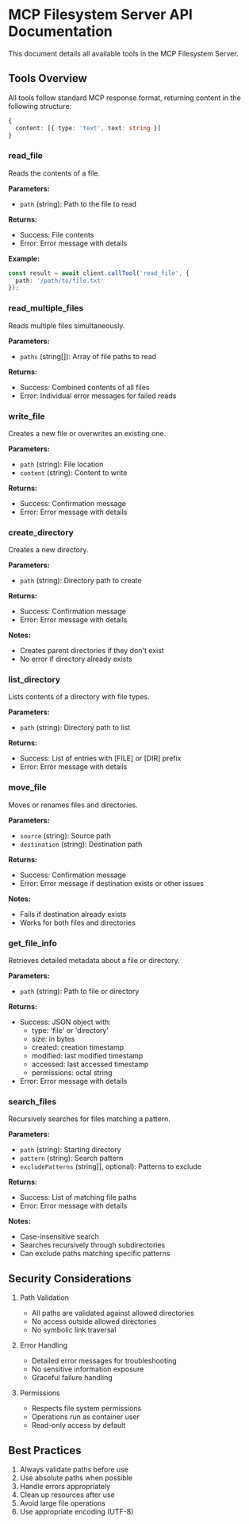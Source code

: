 # MCP Filesystem Server API Documentation

This document details all available tools in the MCP Filesystem Server.

## Tools Overview

All tools follow standard MCP response format, returning content in the following structure:
```typescript
{
  content: [{ type: 'text', text: string }]
}
```

### read_file

Reads the contents of a file.

**Parameters:**
- `path` (string): Path to the file to read

**Returns:**
- Success: File contents
- Error: Error message with details

**Example:**
```typescript
const result = await client.callTool('read_file', {
  path: '/path/to/file.txt'
});
```

### read_multiple_files

Reads multiple files simultaneously.

**Parameters:**
- `paths` (string[]): Array of file paths to read

**Returns:**
- Success: Combined contents of all files
- Error: Individual error messages for failed reads

### write_file

Creates a new file or overwrites an existing one.

**Parameters:**
- `path` (string): File location
- `content` (string): Content to write

**Returns:**
- Success: Confirmation message
- Error: Error message with details

### create_directory

Creates a new directory.

**Parameters:**
- `path` (string): Directory path to create

**Returns:**
- Success: Confirmation message
- Error: Error message with details

**Notes:**
- Creates parent directories if they don't exist
- No error if directory already exists

### list_directory

Lists contents of a directory with file types.

**Parameters:**
- `path` (string): Directory path to list

**Returns:**
- Success: List of entries with [FILE] or [DIR] prefix
- Error: Error message with details

### move_file

Moves or renames files and directories.

**Parameters:**
- `source` (string): Source path
- `destination` (string): Destination path

**Returns:**
- Success: Confirmation message
- Error: Error message if destination exists or other issues

**Notes:**
- Fails if destination already exists
- Works for both files and directories

### get_file_info

Retrieves detailed metadata about a file or directory.

**Parameters:**
- `path` (string): Path to file or directory

**Returns:**
- Success: JSON object with:
  - type: 'file' or 'directory'
  - size: in bytes
  - created: creation timestamp
  - modified: last modified timestamp
  - accessed: last accessed timestamp
  - permissions: octal string
- Error: Error message with details

### search_files

Recursively searches for files matching a pattern.

**Parameters:**
- `path` (string): Starting directory
- `pattern` (string): Search pattern
- `excludePatterns` (string[], optional): Patterns to exclude

**Returns:**
- Success: List of matching file paths
- Error: Error message with details

**Notes:**
- Case-insensitive search
- Searches recursively through subdirectories
- Can exclude paths matching specific patterns

## Security Considerations

1. Path Validation
   - All paths are validated against allowed directories
   - No access outside allowed directories
   - No symbolic link traversal

2. Error Handling
   - Detailed error messages for troubleshooting
   - No sensitive information exposure
   - Graceful failure handling

3. Permissions
   - Respects file system permissions
   - Operations run as container user
   - Read-only access by default

## Best Practices

1. Always validate paths before use
2. Use absolute paths when possible
3. Handle errors appropriately
4. Clean up resources after use
5. Avoid large file operations
6. Use appropriate encoding (UTF-8)